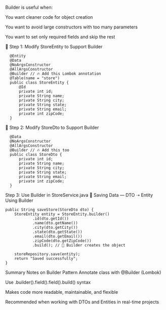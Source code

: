 Builder is useful when:

You want cleaner code for object creation

You want to avoid large constructors with too many parameters

You want to set only required fields and skip the rest



🧱 Step 1: Modify StoreEntity to Support Builder

      
      
      @Entity
      @Data
      @NoArgsConstructor
      @AllArgsConstructor
      @Builder // 🔥 Add this Lombok annotation
      @Table(name = "store")
      public class StoreEntity {
          @Id
          private int id;
          private String name;
          private String city;
          private String state;
          private String email;
          private int zipCode;
      }


🧱 Step 2: Modify StoreDto to Support Builder


      @Data
      @NoArgsConstructor
      @AllArgsConstructor
      @Builder // 🔥 Add this too
      public class StoreDto {
          private int id;
          private String name;
          private String city;
          private String state;
          private String email;
          private int zipCode;
      }


 Step 3: Use Builder in StoreService.java
🔁 Saving Data — DTO ➝ Entity Using Builder

    
    
    
    public String saveStore(StoreDto dto) {
        StoreEntity entity = StoreEntity.builder()
                .id(dto.getId())
                .name(dto.getName())
                .city(dto.getCity())
                .state(dto.getState())
                .email(dto.getEmail())
                .zipCode(dto.getZipCode())
                .build(); // 🔨 Builder creates the object
    
        storeRepository.save(entity);
        return "Saved successfully";
    }


Summary Notes on Builder Pattern
Annotate class with @Builder (Lombok)

Use .builder().field().field().build() syntax

Makes code more readable, maintainable, and flexible

Recommended when working with DTOs and Entities in real-time projects

